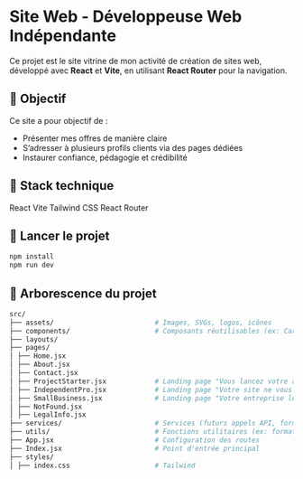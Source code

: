 # Site Web - Développeuse Web Indépendante

Ce projet est le site vitrine de mon activité de création de sites web, développé avec **React** et **Vite**, en utilisant **React Router** pour la navigation.

## 📌 Objectif

Ce site a pour objectif de :

- Présenter mes offres de manière claire
- S’adresser à plusieurs profils clients via des pages dédiées
- Instaurer confiance, pédagogie et crédibilité

## 🔧 Stack technique

React
Vite
Tailwind CSS
React Router

## 🚀 Lancer le projet

```bash
npm install
npm run dev
```

## 📁 Arborescence du projet

```bash
src/
├── assets/                         # Images, SVGs, logos, icônes
├── components/                     # Composants réutilisables (ex: CardSection, Hero, Stage...)
├── layouts/
├── pages/
│ ├── Home.jsx
│ ├── About.jsx
│ ├── Contact.jsx
│ ├── ProjectStarter.jsx            # Landing page "Vous lancez votre activité ?"
│ ├── IndependentPro.jsx            # Landing page "Votre site ne vous ressemble plus ?"
│ ├── SmallBusiness.jsx             # Landing page "Votre entreprise locale mérite mieux ?"
│ ├── NotFound.jsx
│ ├── LegalInfo.jsx
├── services/                       # Services (futurs appels API, formulaire, email, etc.)
├── utils/                          # Fonctions utilitaires (ex: formatDate, scrollToTop)
├── App.jsx                         # Configuration des routes
├── Index.jsx                       # Point d'entrée principal
├── styles/
│ ├── index.css                     # Tailwind
```
